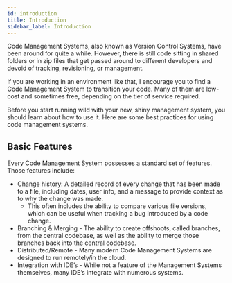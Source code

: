 ```yaml
---
id: introduction
title: Introduction
sidebar_label: Introduction
---
```


Code Management Systems, also known as Version Control Systems, have been around for quite a while. However, there is still code sitting in shared folders or in zip files that get passed around to different developers and devoid of tracking, revisioning, or management.

If you are working in an environment like that, I encourage you to find a Code Management System to transition your code. Many of them are low-cost and sometimes free, depending on the tier of service required.

Before you start running wild with your new, shiny management system, you should learn about how to use it. Here are some best practices for using code management systems.


## Basic Features

Every Code Management System possesses a standard set of features.  Those features include:
- Change history: A detailed record of every change that has been made to a file, including dates, user info, and a message to provide context as to why the change was made.
    - This often includes the ability to compare various file versions, which can be useful when tracking a bug introduced by a code change.
- Branching & Merging - The ability to create offshoots, called branches, from the central codebase, as well as the ability to merge those branches back into the central codebase.
- Distributed/Remote - Many modern Code Management Systems are designed to run remotely/in the cloud. 
- Integration with IDE’s - While not a feature of the Management Systems themselves, many IDE’s integrate with numerous systems.